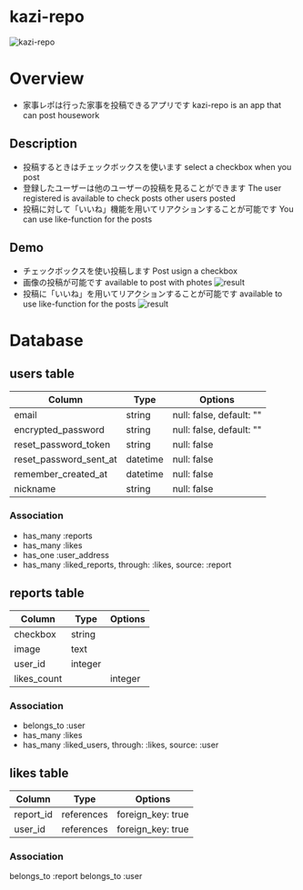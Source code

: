 # kazi-repo
![kazi-repo](https://user-images.githubusercontent.com/57993375/75129454-64c3d080-570c-11ea-9079-13b53a972cda.jpg)
# Overview
- 家事レポは行った家事を投稿できるアプリです
  kazi-repo is an app that can post housework
## Description
- 投稿するときはチェックボックスを使います
  select a checkbox when you post
- 登録したユーザーは他のユーザーの投稿を見ることができます
  The user registered is available to check posts other users posted
- 投稿に対して「いいね」機能を用いてリアクションすることが可能です
  You can use like-function for the posts
## Demo
- チェックボックスを使い投稿します
  Post usign a checkbox
- 画像の投稿が可能です
  available to post with photes
![result](https://user-images.githubusercontent.com/57993375/75132801-b3c53200-571b-11ea-9a10-2a4f1955c559.gif)
- 投稿に「いいね」を用いてリアクションすることが可能です
  available to use like-function for the posts
![result](https://user-images.githubusercontent.com/57993375/75133142-f3d8e480-571c-11ea-8077-259f91a34405.gif)
# Database
## users table
|Column|Type|Options|
|------|----|-------|
|email|string|null: false, default: ""|
|encrypted_password|string|null: false, default: ""|
|reset_password_token|string|null: false|
|reset_password_sent_at|datetime|null: false|
|remember_created_at|datetime|null: false|
|nickname|string|null: false|
### Association
- has_many :reports
- has_many :likes
- has_one :user_address
- has_many :liked_reports, through: :likes, source: :report
## reports table
|Column|Type|Options|
|------|----|-------|
|checkbox|string||
|image|text||
|user_id|integer||
|likes_count||integer||
### Association
- belongs_to :user
- has_many :likes
- has_many :liked_users, through: :likes, source: :user
## likes table
|Column|Type|Options|
|------|----|-------|
|report_id|references|foreign_key: true|
|user_id|references|foreign_key: true|
### Association
  belongs_to :report
  belongs_to :user